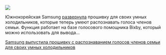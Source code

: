 <!--2025-06-12 12:26:31-->
<div class="yb">
  <div class="rss habr"><img src="https://habrastorage.org/webt/xs/ja/jx/xsjajxhei28l7rehlromjqxebzw.jpeg" /><p>Южнокорейская Samsung <a href="https://news.samsung.com/global/samsung-releases-new-refrigerator-software-update-to-improve-user-convenience" rel="noopener noreferrer nofollow">развернула</a> прошивку для своих умных холодильников, которые теперь умеют распознавать голоса членов семьи. Функция работает на базе голосового помощника Bixby, который можно использовать для вывода... <p class="titl"><a href="https://habr.com/ru/news/917952/?utm_source=habrahabr&utm_medium=rss&utm_campaign=917952">Samsung выпустила прошивку с распознаванием голосов членов семьи для своих умных холодильников</a></p></div>
</div>
